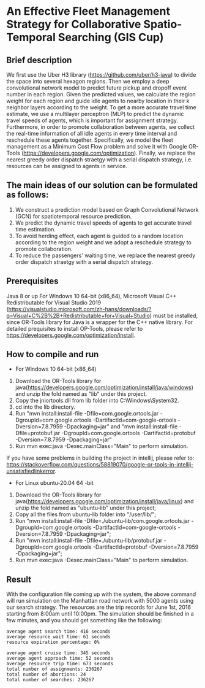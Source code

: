 # An Effective Fleet Management Strategy for Collaborative Spatio-Temporal Searching (GIS Cup)

## Brief description
We first use the Uber H3 library (https://github.com/uber/h3-java) to divide the space into several hexagon regions. Then we employ a deep convolutional network model to predict future pickup and dropoff event number in each region. Given the predicted values, we calculate the region weight for each region and guide idle agents to nearby location in their k neighbor layers according to the weight. To get a more accurate travel time estimate, we use a multilayer perceptron (MLP) to predict the dynamic travel speeds of agents, which is important for assignment strategy. Furthermore, in order to promote collaboration between agents, we collect the real-time information of all idle agents in every time interval and reschedule these agents together. Specifically, we model the fleet management as a Minimum Cost Flow problem and solve it with Google OR-Tools (https://developers.google.com/optimization). Finally, we replace the nearest greedy order dispatch straetgy with a serial dispatch strategy, i.e. resources can be assigned to agents in service.

## The main ideas of our solution can be formulated as follows:
1. We construct a prediction model based on Graph Convolutional Network (GCN) for spatiotemporal resource prediction.
2. We predict the dynamic travel speeds of agents to get accurate travel time estimation.
3. To avoid herding effect, each agent is guided to a random location according to the region weight and we adopt a reschedule strategy to promote collaboration.
4. To reduce the passengers' waiting time, we replace the nearest greedy order dispatch straetgy with a serial dispatch strategy.


## Prerequisites
Java 8 or up
For Windows 10 64-bit (x86_64), Microsoft Visual C++ Redistributable for Visual Studio 2019 (https://visualstudio.microsoft.com/zh-hans/downloads/?q=Visual+C%2B%2B+Redistributable+for+Visual+Studio) must be installed, since OR-Tools library for Java is a wrapper for the C++ native library.
For detailed prequisites to install OP-Tools, please refer to https://developers.google.com/optimization/install.


## How to compile and run

- For Windows 10 64-bit (x86_64)

1. Download the OR-Tools library for java(https://developers.google.com/optimization/install/java/windows) and unzip the fold named as "lib" under this project.
2. Copy the jniortools.dll from lib folder into C:\Windows\System32.
3. cd into the lib directory.
4. Run "mvn install:install-file -Dfile=com.google.ortools.jar -DgroupId=com.google.ortools -DartifactId=com-google-ortools -Dversion=7.8.7959 -Dpackaging=jar" and "mvn install:install-file -Dfile=protobuf.jar -DgroupId=com.google.ortools -DartifactId=protobuf -Dversion=7.8.7959 -Dpackaging=jar"
5. Run mvn exec:java -Dexec.mainClass="Main" to perform simulation.

If you have some preblems in building the project in intellij, please refer to: https://stackoverflow.com/questions/58819070/google-or-tools-in-intellij-unsatisfiedlinkerror.

- For Linux ubuntu-20.04 64 -bit

1. Download the OR-Tools library for java(https://developers.google.com/optimization/install/java/linux) and unzip the fold named as "ubuntu-lib" under this project;
2. Copy all the files from ubuntu-lib folder into "/user/lib/";
3. Run "mvn install:install-file -Dfile=./ubuntu-lib/com.google.ortools.jar -DgroupId=com.google.ortools -DartifactId=com-google-ortools -Dversion=7.8.7959 -Dpackaging=jar";
4. Run "mvn install:install-file -Dfile=./ubuntu-lib/protobuf.jar -DgroupId=com.google.ortools -DartifactId=protobuf -Dversion=7.8.7959 -Dpackaging=jar";
5. Run mvn exec:java -Dexec.mainClass="Main" to perform simulation.


## Result
With the configuration file coming up with the system, the above command will run simulation on the Manhattan road network with 5000 agents using our search strategy. The resources are the trip records for June 1st, 2016 starting from 8:00am until 10:00pm. The simulation should be finished in a few minutes, and you should get something like the following:
```
average agent search time: 416 seconds 
average resource wait time: 61 seconds 
resource expiration percentage: 0%

average agent cruise time: 345 seconds 
average agent approach time: 52 seconds 
average resource trip time: 673 seconds 
total number of assignments: 236267
total number of abortions: 24
total number of searches: 236267  
```   

